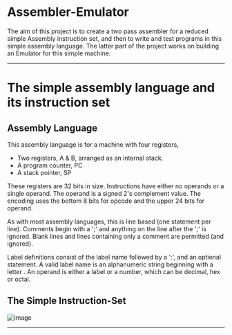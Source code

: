 # Assembler-Emulator
The aim of this project is to create a two pass assembler for a reduced simple Assembly instruction set, and then to write and test programs in this simple assembly language. The latter part of the project works on building an Emulator for this simple machine.

***

# The simple assembly language and its instruction set
## Assembly Language
This assembly language is for a machine with four registers,

* Two registers, A & B, arranged as an internal stack.
* A program counter, PC
* A stack pointer, SP
  
These registers are 32 bits in size. Instructions have either no operands or a single operand. The operand is a signed 2's complement value. The encoding uses the bottom 8 bits for opcode and the upper 24 bits for operand.

As with most assembly languages, this is line based (one statement per line). Comments begin with a ';' and anything on the line after the ';' is ignored. Blank lines and lines containing only a comment are permitted (and ignored).

Label definitions consist of the label name followed by a ':', and an optional statement. A valid label name is an alphanumeric string beginning with a letter . An operand is either a label or a number, which can be decimal, hex or octal.

## The Simple Instruction-Set
![image](https://github.com/user-attachments/assets/8c68b20c-ef67-4f77-a151-9d5351e48e3e)

***

